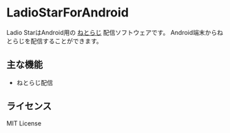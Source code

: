 # LadioStarForAndroid
Ladio StarはAndroid用の [ねとらじ](http://ladio.net/) 配信ソフトウェアです。
Android端末からねとらじを配信することができます。

## 主な機能
* ねとらじ配信

## ライセンス
MIT License
